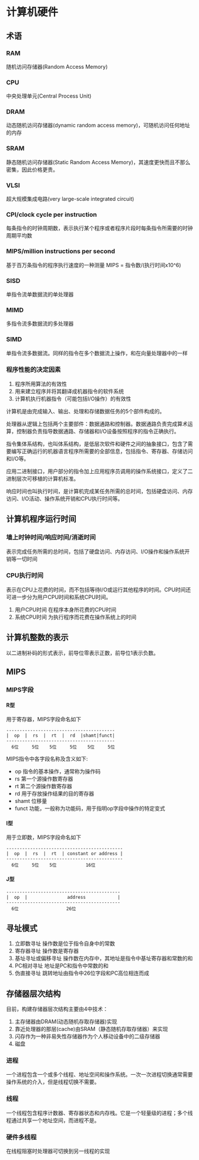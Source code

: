 计算机硬件
===
## 术语
### RAM
随机访问存储器(Random Access Memory)
### CPU
中央处理单元(Central Process Unit)
### DRAM
动态随机访问存储器(dynamic random access memory)，可随机访问任何地址的内存
### SRAM
静态随机访问存储器(Static Random Access Memory)，其速度更快而且不那么密集，因此价格更贵。
### VLSI
超大规模集成电路(very large-scale integrated circuit)
### CPI/clock cycle per instruction
每条指令的时钟周期数，表示执行某个程序或者程序片段时每条指令所需要的时钟周期平均数
### MIPS/million instructions per second
基于百万条指令的程序执行速度的一种测量
MIPS = 指令数/(执行时间x10^6)
### SISD
单指令流单数据流的单处理器
### MIMD
多指令流多数据流的多处理器
### SIMD
单指令流多数据流。同样的指令在多个数据流上操作，和在向量处理器中的一样


### 程序性能的决定因素
1. 程序所用算法的有效性
2. 用来建立程序并将其翻译成机器指令的软件系统
3. 计算机执行机器指令（可能包括I/O操作）的有效性

计算机是由完成输入、输出、处理和存储数据任务的5个部件构成的。

处理器从逻辑上包括两个主要部件：数据通路和控制器。数据通路负责完成算术运算，控制器负责指导数据通路、存储器和I/O设备按照程序的指令正确执行。

指令集体系结构，也叫体系结构，是低层次软件和硬件之间的抽象接口，包含了需要编写正确运行的机器语言程序所需要的全部信息，包括指令、寄存器、存储访问和I/O等。

应用二进制接口，用户部分的指令加上应用程序员调用的操作系统接口，定义了二进制层次可移植的计算机标准。

响应时间也叫执行时间，是计算机完成某任务所需的总时间，包括硬盘访问、内存访问、I/O活动、操作系统开销和CPU执行时间等。

## 计算机程序运行时间
### 墙上时钟时间/响应时间/消逝时间
表示完成任务所需的总时间，包括了硬盘访问、内存访问、I/O操作和操作系统开销等一切时间

### CPU执行时间
表示在CPU上花费的时间，而不包括等待I/O或运行其他程序的时间。CPU时间还可进一步分为用户CPU时间和系统CPU时间。
1. 用户CPU时间 在程序本身所花费的CPU时间
2. 系统CPU时间 为执行程序而花费在操作系统上的时间

## 计算机整数的表示
以二进制补码的形式表示，前导位零表示正数，前导位1表示负数。

## MIPS
### MIPS字段
#### R型
用于寄存器，MIPS字段命名如下
```
-----------------------------------------
|  op  |  rs  |  rt  |  rd  |shamt|funct|
-----------------------------------------
  6位     5位    5位     5位    5位     5位
```
MIPS指令中各字段名称及含义如下:
* op 指令的基本操作，通常称为操作码
* rs 第一个源操作数寄存器
* rt 第二个源操作数寄存器
* rd 用于存放操作结果的目的寄存器
* shamt 位移量
* funct 功能，一般称为功能码，用于指明op字段中操作的特定变式

#### I型
用于立即数，MIPS字段命名如下
```
--------------------------------------------
|  op  |  rs  |  rt  | constant or address |
--------------------------------------------
  6位     5位    5位           16位
```

#### J型
```
-------------------------------------------
|  op  |               address            |
-------------------------------------------
  6位                  26位
```

## 寻址模式
1. 立即数寻址 操作数是位于指令自身中的常数
2. 寄存器寻址 操作数是寄存器
3. 基址寻址或偏移寻址 操作数在内存中，其地址是指令中基址寄存器和常数的和
4. PC相对寻址 地址是PC和指令中常数的和
5. 伪直接寻址 跳转地址由指令中26位字段和PC高位相连而成

## 存储器层次结构
目前，构建存储器层次结构主要由4中技术：
1. 主存储器由DRAM(动态随机存取存储器)实现
2. 靠近处理器的那层(cache)由SRAM（静态随机存取存储器）来实现
3. 闪存作为一种非易失性存储器作为个人移动设备中的二级存储器
4. 磁盘

### 进程
一个进程包含一个或多个线程、地址空间和操作系统。一次一次进程切换通常需要操作系统的介入，但是线程切换不需要。

### 线程
一个线程包含程序计数器、寄存器状态和内存栈。它是一个轻量级的进程；多个线程通过共享一个地址空间，而进程不是。

### 硬件多线程
在线程阻塞时处理器可切换到另一线程的实现
